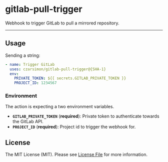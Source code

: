 # gitlab-pull-trigger
Webhook to trigger GitLab to pull a mirrored repository.

<hr/>

## Usage

Sending a string:

```yml
- name: Trigger GitLab
  uses: czarsimon/gitlab-pull-trigger@{SHA-1}
  env:
    PRIVATE_TOKEN: ${{ secrets.GITLAB_PRIVATE_TOKEN }}
    PROJECT_ID: 1234567
```

### Environment

The action is expecting a two environment variables.

* **`GITLAB_PRIVATE_TOKEN`** (**required**): Private token to authenticate towards the GitLab API.
* **`PROJECT_ID`** (**required**): Project id to trigger the webhook for.

## License

The MIT License (MIT). Please see [License File](LICENSE) for more information.